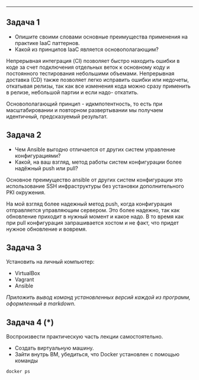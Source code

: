 

---

## Задача 1

- Опишите своими словами основные преимущества применения на практике IaaC паттернов.
- Какой из принципов IaaC является основополагающим?

Непрерывная интеграция (CI) позволяет быстро находить ошибки в коде за счет подключения отдельных веток к основному коду и постоянного тестирования небольшими объемами. Непрерывная доставка (СD) также позволяет легко исправить ошибки или недочеты, откатывая релизы,  так как все изменения кода можно сразу применить в релизе, небольшой партии и если надо- откатить.

Основополагающий принцип - идкмпотентность,  то есть при масштабировании и повторном развертывании мы получаем идентичный, предсказуемый результат. 

## Задача 2

- Чем Ansible выгодно отличается от других систем управление конфигурациями?
- Какой, на ваш взгляд, метод работы систем конфигурации более надёжный push или pull?

Основное преимущество ansible от других систем конфигурации это использование SSH инфраструктуры без установки дополнительного  PKI окружения.

На мой взгляд более надежный метод push, когда конфигурация отправляется управляющим сервером. Это более надежно,  так как обновление приходит в нужный момент и какое надо. В то время как при pull конфигурация запрашивается хостом и не факт,  что придет нужное обновление и вовремя. 
## Задача 3

Установить на личный компьютер:

- VirtualBox
- Vagrant
- Ansible



*Приложить вывод команд установленных версий каждой из программ, оформленный в markdown.*

## Задача 4 (*)



Воспроизвести практическую часть лекции самостоятельно.

- Создать виртуальную машину.
- Зайти внутрь ВМ, убедиться, что Docker установлен с помощью команды
```
docker ps
```
